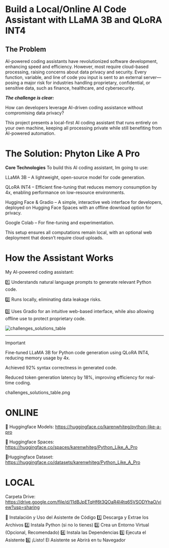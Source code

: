 # **Build a Local/Online AI Code Assistant with LLaMA 3B and QLoRA INT4**

## **The Problem**

AI-powered coding assistants have revolutionized software development, enhancing speed and efficiency. However, most require cloud-based processing, raising concerns about data privacy and security. Every function, variable, and line of code you input is sent to an external server—posing a major risk for industries handling proprietary, confidential, or sensitive data, such as finance, healthcare, and cybersecurity.

***The challenge is clear:***

How can developers leverage AI-driven coding assistance without compromising data privacy?

This project presents a local-first AI coding assistant that runs entirely on your own machine, keeping all processing private while still benefiting from AI-powered automation.

# **The Solution: Phyton Like A Pro**

**Core Technologies**
To build this AI coding assistant, Im going to use:

LLaMA 3B – A lightweight, open-source model for code generation.

QLoRA INT4 – Efficient fine-tuning that reduces memory consumption by 4x, enabling performance on low-resource environments.

Hugging Face & Gradio – A simple, interactive web interface for developers, deployed on Hugging Face Spaces with an offline download option for privacy.

Google Colab – For fine-tuning and experimentation.

This setup ensures all computations remain local, with an optional web deployment that doesn’t require cloud uploads.

# **How the Assistant Works**

My AI-powered coding assistant:

1️⃣ Understands natural language prompts to generate relevant Python code.

2️⃣ Runs locally, eliminating data leakage risks.

3️⃣ Uses Gradio for an intuitive web-based interface, while also allowing offline use to protect proprietary code.

![challenges_solutions_table](https://github.com/user-attachments/assets/fcec1985-8398-4f30-a327-ccfc90cbc7e4)



--------------------------------------------------

Important

Fine-tuned LLaMA 3B for Python code generation using QLoRA INT4, reducing memory usage by 4x.

Achieved 92% syntax correctness in generated code.

Reduced token generation latency by 18%, improving efficiency for real-time coding.

challenges_solutions_table.png

# **ONLINE**

🔵 Huggingface Models: https://huggingface.co/karenwhiteg/python-like-a-pro

🔴 Huggingface Spaces: https://huggingface.co/spaces/karenwhiteg/Python_Like_A_Pro

📗Huggingface Dataset: https://huggingface.co/datasets/karenwhiteg/Python_Like_A_Pro


# **LOCAL** 
Carpeta Drive: https://drive.google.com/file/d/11dBJpETqHf6t3QOaR4I4tq65VSODYhaO/view?usp=sharing

🚀 Instalación y Uso del Asistente de Código
1️⃣ Descarga y Extrae los Archivos
2️⃣ Instala Python (si no lo tienes)
3️⃣ Crea un Entorno Virtual (Opcional, Recomendado)
4️⃣ Instala las Dependencias
5️⃣ Ejecuta el Asistente
6️⃣ ¡Listo! El Asistente se Abrirá en tu Navegador


